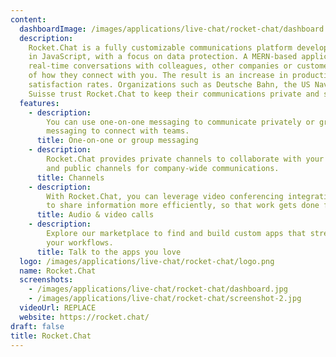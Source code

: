 ```yaml
---
content:
  dashboardImage: /images/applications/live-chat/rocket-chat/dashboard.jpg
  description:
    Rocket.Chat is a fully customizable communications platform developed
    in JavaScript, with a focus on data protection. A MERN-based application, it enables
    real-time conversations with colleagues, other companies or customers, regardless
    of how they connect with you. The result is an increase in productivity and customer
    satisfaction rates. Organizations such as Deutsche Bahn, the US Navy and Credit
    Suisse trust Rocket.Chat to keep their communications private and secure.
  features:
    - description:
        You can use one-on-one messaging to communicate privately or group
        messaging to connect with teams.
      title: One-on-one or group messaging
    - description:
        Rocket.Chat provides private channels to collaborate with your team
        and public channels for company-wide communications.
      title: Channels
    - description:
        With Rocket.Chat, you can leverage video conferencing integrations
        to share information more efficiently, so that work gets done faster.
      title: Audio & video calls
    - description:
        Explore our marketplace to find and build custom apps that streamline
        your workflows.
      title: Talk to the apps you love
  logo: /images/applications/live-chat/rocket-chat/logo.png
  name: Rocket.Chat
  screenshots:
    - /images/applications/live-chat/rocket-chat/dashboard.jpg
    - /images/applications/live-chat/rocket-chat/screenshot-2.jpg
  videoUrl: REPLACE
  website: https://rocket.chat/
draft: false
title: Rocket.Chat
---
```

